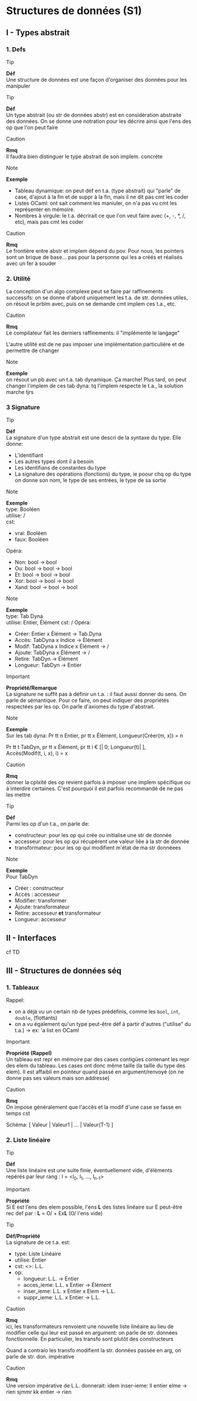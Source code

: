 # Structures de données (S1)

## I - Types abstrait

### 1. Defs

> [!TIP]
> **Déf**<br>
> Une structure de données est une façon d'organiser des données pour les manipuler

> [!TIP]
> **Déf**<br>
> Un type abstrait (ou str de données abstr) est en considération abstraite des données. On se donne une notration pour les décrire ainsi que l'ens des op que l'on peut faire


> [!CAUTION]
> **Rmq**<br>
> Il faudra bien distinguer le type abstrait de son implem. concrète


> [!NOTE]
> **Exemple**<br>
> - Tableau dynamique: on peut déf en t.a. (type abstrait) qui "parle" de case, d'ajout à la fin et de suppr à la fin, mais il ne dit pas cmt les coder
> - Listes OCaml: ont sait comment les maniuler, on n'a pas vu cmt les représenter en mémoire.
> - Nombres à virgule: le t.a. décrirait ce que l'on veut faire avec (+, -, *, /, etc), mais pas cmt les coder


> [!CAUTION]
> **Rmq**<br>
> Le frontière entre abstr et implem dépend du pov. Pour nous, les pointers sont un brique de base... pas pour la personne qui les a créés et réalisés avec un fer à souder

### 2. Utilité

La conception d'un algo complexe peut se faire par raffinements successifs: on se donne d'abord uniquement les t.a. de str. données utiles, on résout le prblm avec, puis on se demande cmt implem ces t.a., etc.


> [!CAUTION]
> **Rmq**<br>
> Le compilateur fait les derniers raffinements: il "implémente le langage"
>
> L'autre utilité est de ne pas imposer une implémentation particulière et de permettre de changer


> [!NOTE]
> **Exemple**<br>
> on résout un pb avec un t.a. tab dynamique. Ça marche! Plus tard, on peut changer l'implem de ces tab dyna: tq l'implem respecte le t.a., la solution marche tjrs

### 3 Signature


> [!TIP]
> **Déf**<br>
> La signature d'un type abstrait est une descri de la syntaxe du type. Elle donne:
> - L'identifiant
> - Les autres types dont il a besoin
> - Les identifians de constantes du type
> - La signature des opérations (fonctions) du type, ie poour chq op du type on donne son nom, le type de ses entrées, le type de sa sortie


> [!NOTE]
> **Exemple**<br>
> type: Booléen<br>
> utilise: /<br>
> cst:
> - vrai: Booléen
> - faux: Booléen
>
> Opéra:
> - Non: bool -> bool 
> - Ou: bool -> bool -> bool
> - Et: bool -> bool -> bool
> - Xor: bool -> bool -> bool
> - Xand: bool -> bool -> bool


> [!NOTE]
> **Exemple**<br>
> type: Tab Dyna<br>
> utilise: Entier, Élément
> cst: /
> Opéra:
> - Créer: Entier x Élément -> Tab.Dyna
> - Accès: TabDyna x Indice -> Élément
> - Modif: TabDyna x Indice x Élément -> /
> - Ajoute: TabDyna x Élément -> /
> - Retire: TabDyn -> Élément
> - Longueur: TabDyn -> Entier


> [!IMPORTANT]
> **Propriété/Remarque**<br>
> La signature ne suffit pas à définir un t.a. : il faut aussi donner du sens. On parle de sémantique. Pour ce faire, on peut indiquer des propriétés respectées par les op. On parle d'axiomes du type d'abstrait.


> [!NOTE]
> **Exemple**<br>
> Sur les tab dyna:
> Pr tt n Entier, pr tt x Élément, Longueur(Créer(m, x)) = n
>
> Pr tt t TabDyn, pr tt x Élément, pr tt i € [| 0; Longueur(t)| ],<br>
> Accès(Modif(t, i, x), i) = x


> [!CAUTION]
> **Rmq**<br>
> donner la cplxité des op revient parfois à imposer une implem spécifique ou à interdire certaines. C'est pourquoi il est parfois recommandé de ne pas les mettre


> [!TIP]
> **Déf**<br>
> Parmi les op d'un t.a., on parle de:
> - constructeur: pour les op qui crée ou initialise une str de donnée
> - accesseur: pour les op qui récupèrent une valeur liée à la str de donnée
> - transformateur: pour les op qui modifient m'état de ma str donnéees


> [!NOTE]
> **Exemple**<br>
> Pour TabDyn
> - Créer : constructeur
> - Accès : accesseur
> - Modifier: transformer
> - Ajoute: transformateur
> - Retire: accesseur **et** transformateur
> - Longueur: accesseur

## II - Interfaces

cf TD

## III - Structures de données séq

### 1. Tableaux

Rappel:
- on a déjà vu un certain nb de types prédéfinis, comme les `bool`, `int`, `double`, (flottants)
- on a vu également qu'un type peut-être déf à partir d'autres ("utilise" du t.a.) -> ex: 'a list en OCaml


> [!IMPORTANT]
> **Propriété (Rappel)**<br>
> Un tableau est repr en mémoire par des cases contigües contenant les repr des elem du tableau. Les cases ont donc même taille (la taille du type des elem). Il est affaibli en pointeur quand passé en argument/renvoyé (on ne donne pas ses valeurs mais son addresse)


> [!CAUTION]
> **Rmq**<br>
> On impose généralement que l'accès et la modif d'une case se fasse en temps cst

Schéma:
[ Valeur | Valeur1 | ... | Valeur(T-1) ]

### 2. Liste linéaire


> [!TIP]
> **Déf**<br>
> Une liste linéaire est une suite finie, éventuellement vide, d'éléments repérés par leur rang : l = <l<sub>0</sub>, l<sub>1</sub>, ..., l<sub>n-1</sub>>


> [!IMPORTANT]
> **Propriété**<br>
> Si E est l'ens des elem possible, l'ens **L** des listes linéaire sur E peut-être rec def par : **L** = O/ + Ex**L** (O/ l'ens vide)


> [!TIP]
> **Déf/Propriété**<br>
> La signature de ce t.a. est:
> - type: Liste Linéaire
> - utilise: Entier
> - cst: <>: L.L.
> - op:
>   - longueur: L.L. -> Entier
>   - acces_ieme: L.L. x Entier -> Élément
>   - inser_ieme: L.L. x Entier x Elem -> L.L.
>   - suppr_ieme: L.L. x Entier -> L.L.


> [!CAUTION]
> **Rmq**<br>
> ici, les transformateurs renvoient une nouvelle liste linéaire au lieu de modifier celle qui leur est passé en argument: on parle de str. données fonctionnelle.
> En particulier, les transfo sont plutôt des constructeurs
>
> Quand a contraio les transfo modifient la str. données passée en arg, on parle de str. don. impérative


> [!CAUTION]
> **Rmq**<br>
> Une version impérative de L.L.
> donnerait:
> idem
>  inser-ieme: ll entier elme -> rien
> sjmmr kk entier -> rien